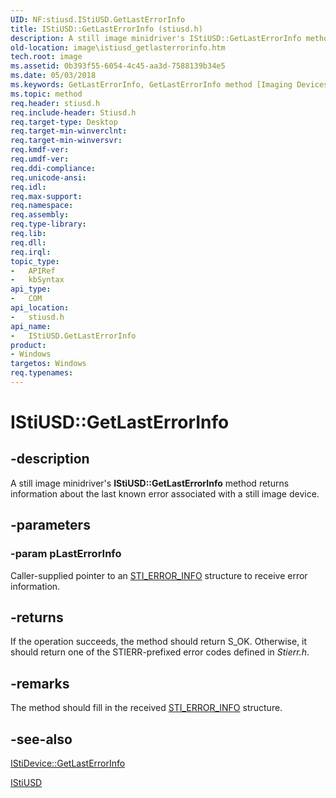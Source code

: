 ```yaml
---
UID: NF:stiusd.IStiUSD.GetLastErrorInfo
title: IStiUSD::GetLastErrorInfo (stiusd.h)
description: A still image minidriver's IStiUSD::GetLastErrorInfo method returns information about the last known error associated with a still image device.
old-location: image\istiusd_getlasterrorinfo.htm
tech.root: image
ms.assetid: 0b393f55-6054-4c45-aa3d-7588139b34e5
ms.date: 05/03/2018
ms.keywords: GetLastErrorInfo, GetLastErrorInfo method [Imaging Devices], GetLastErrorInfo method [Imaging Devices],IStiUSD interface, IStiUSD interface [Imaging Devices],GetLastErrorInfo method, IStiUSD.GetLastErrorInfo, IStiUSD::GetLastErrorInfo, image.istiusd_getlasterrorinfo, stifnc_52990060-06be-455b-897b-c7f8e0bbe608.xml, stiusd/IStiUSD::GetLastErrorInfo
ms.topic: method
req.header: stiusd.h
req.include-header: Stiusd.h
req.target-type: Desktop
req.target-min-winverclnt: 
req.target-min-winversvr: 
req.kmdf-ver: 
req.umdf-ver: 
req.ddi-compliance: 
req.unicode-ansi: 
req.idl: 
req.max-support: 
req.namespace: 
req.assembly: 
req.type-library: 
req.lib: 
req.dll: 
req.irql: 
topic_type:
-	APIRef
-	kbSyntax
api_type:
-	COM
api_location:
-	stiusd.h
api_name:
-	IStiUSD.GetLastErrorInfo
product:
- Windows
targetos: Windows
req.typenames: 
---
```


# IStiUSD::GetLastErrorInfo


## -description


A still image minidriver's <b>IStiUSD::GetLastErrorInfo</b> method returns information about the last known error associated with a still image device.


## -parameters




### -param pLastErrorInfo

Caller-supplied pointer to an <a href="https://msdn.microsoft.com/library/windows/hardware/ff548396">STI_ERROR_INFO</a> structure to receive error information.


## -returns



If the operation succeeds, the method should return S_OK. Otherwise, it should return one of the STIERR-prefixed error codes defined in <i>Stierr.h</i>.




## -remarks



The method should fill in the received <a href="https://msdn.microsoft.com/library/windows/hardware/ff548396">STI_ERROR_INFO</a> structure.




## -see-also




<a href="https://msdn.microsoft.com/library/windows/hardware/ff543749">IStiDevice::GetLastErrorInfo</a>



<a href="https://msdn.microsoft.com/62740263-5bbb-48e1-be3d-9ee9cb37d6b9">IStiUSD</a>
 

 


